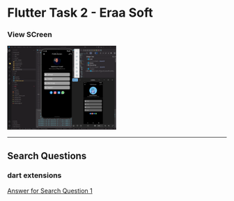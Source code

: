 # **Flutter Task 2 - Eraa Soft**

### **View SCreen**

<img src="view.png" width="250">



---

## **Search Questions**
### dart extensions
[Answer for Search Question 1](https://github.com/mahmoud-y0usef/Flutter-eraaSoft/blob/main/second_app/search.md)

